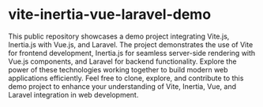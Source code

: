 # vite-inertia-vue-laravel-demo
 This public repository showcases a demo project integrating Vite.js, Inertia.js with Vue.js, and Laravel. The project demonstrates the use of Vite for frontend development, Inertia.js for seamless server-side rendering with Vue.js components, and Laravel for backend functionality. Explore the power of these technologies working together to build modern web applications efficiently. Feel free to clone, explore, and contribute to this demo project to enhance your understanding of Vite, Inertia, Vue, and Laravel integration in web development.
